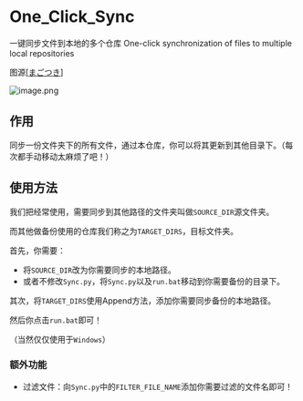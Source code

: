 # One_Click_Sync

一键同步文件到本地的多个仓库 One-click synchronization of files to multiple local repositories

图源[[まごつき](https://www.pixiv.net/users/5472279)]

![image.png](https://s2.loli.net/2023/02/24/gTis4vHydmQMb86.png)

## 作用

同步一份文件夹下的所有文件，通过本仓库，你可以将其更新到其他目录下。（每次都手动移动太麻烦了吧！）

## 使用方法

我们把经常使用，需要同步到其他路径的文件夹叫做`SOURCE_DIR`源文件夹。

而其他做备份使用的仓库我们称之为`TARGET_DIRS`，目标文件夹。

首先，你需要：

- 将`SOURCE_DIR`改为你需要同步的本地路径。
- 或者不修改`Sync.py`，将`Sync.py`以及`run.bat`移动到你需要备份的目录下。

其次，将`TARGET_DIRS`使用Append方法，添加你需要同步备份的本地路径。

然后你点击`run.bat`即可！

（当然仅仅使用于`Windows`）

### 额外功能

- 过滤文件：向`Sync.py`中的`FILTER_FILE_NAME`添加你需要过滤的文件名即可！

